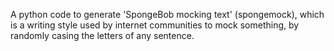A python code to generate 'SpongeBob mocking text' (spongemock), which is a writing style used by internet communities to mock something, by randomly casing the letters of any sentence.
